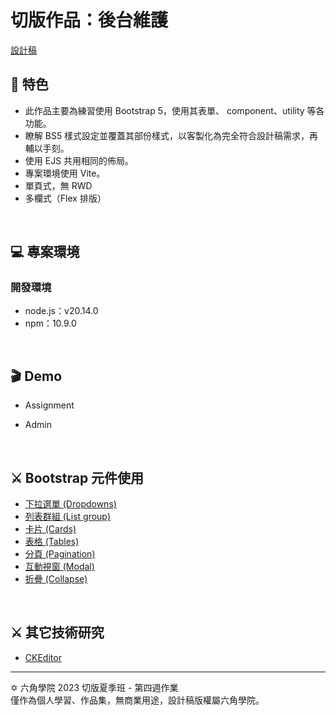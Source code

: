 # 切版作品：後台維護

[設計稿](https://xd.adobe.com/view/456141fc-d0a0-44d4-93ad-6ab54a4b5351-1032/grid/)

## 📌 特色
- 此作品主要為練習使用 Bootstrap 5，使用其表單、 component、utility 等各功能。
- 瞭解 BS5 樣式設定並覆蓋其部份樣式，以客製化為完全符合設計稿需求，再輔以手刻。
- 使用 EJS 共用相同的佈局。
- 專案環境使用 Vite。
- 單頁式，無 RWD
- 多欄式（Flex 排版）
<br>

## 💻 專案環境
### 開發環境
- node.js：v20.14.0
- npm：10.9.0
<br>

## 🎬 Demo
- Assignment



- Admin



<br>

## ⚔️ Bootstrap 元件使用
- [下拉選單 (Dropdowns)](https://bootstrap5.hexschool.com/docs/5.1/components/dropdowns/)
- [列表群組 (List group)](https://bootstrap5.hexschool.com/docs/5.1/components/list-group/)
- [卡片 (Cards)](https://bootstrap5.hexschool.com/docs/5.1/components/card/)
- [表格 (Tables)](https://bootstrap5.hexschool.com/docs/5.1/content/tables/)
- [分頁 (Pagination)](https://bootstrap5.hexschool.com/docs/5.1/components/pagination/)
- [互動視窗 (Modal)](https://bootstrap5.hexschool.com/docs/5.1/components/modal/)
- [折疊 (Collapse)](https://bootstrap5.hexschool.com/docs/5.1/components/collapse/)
<br>

## ⚔️ 其它技術研究
- [CKEditor](https://hackmd.io/6BtnDkVWQVGmrc6VL6nuEA)

<hr>

✡️ 六角學院 2023 切版夏季班 - 第四週作業<br>
僅作為個人學習、作品集，無商業用途，設計稿版權屬六角學院。
